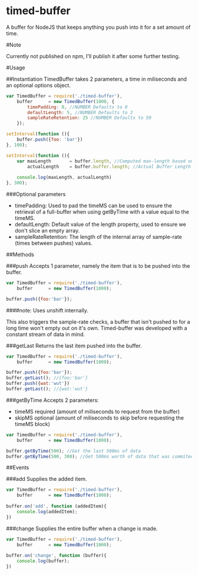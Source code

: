 timed-buffer
============

A buffer for NodeJS that keeps anything you push into it for a set amount of time.

#Note

Currently not published on npm, I'll publish it after some further testing.

#Usage

##Instantiation
TimedBuffer takes 2 parameters, a time in miliseconds and an optional options object.

```javascript
var TimedBuffer = require('./timed-buffer'),
	buffer      = new TimedBuffer(1000, {
		timePadding: 0, //NUMBER Defaults to 0
		defaultLength: 5, //NUMBER Defaults to 2
		sampleRateRetention: 25 //NUMBER Defaults to 50
	});

setInterval(function (){
	buffer.push({foo: 'bar'})
}, 100);

setInterval(function (){
	var maxLength       = buffer.length, //Computed max-length based on sample rate
		actualLength    = buffer.buffer.length; //Actual Buffer Length
	
	console.log(maxLength, actualLength) 
}, 300);
```

###Optional parameters
- timePadding: Used to pad the timeMS can be used to ensure the retrieval of a full-buffer when using getByTime with a value equal to the timeMS.
- defaultLength: Default value of the length property, used to ensure we don't slice an empty array.
- sampleRateRetention: The length of the internal array of sample-rate (times between pushes) values.

##Methods

###push
Accepts 1 parameter, namely the item that is to be pushed into the buffer.

```javascript
var TimedBuffer = require('./timed-buffer'),
	buffer      = new TimedBuffer(1000);

buffer.push({foo:'bar'});
```

####note:
Uses unshift internally.

This also triggers the sample-rate checks, a buffer that isn't pushed to for a long time won't empty out on it's own.  Timed-buffer was developed with a constant stream of data in mind.



###getLast
Returns the last item pushed into the buffer.

```javascript
var TimedBuffer = require('./timed-buffer'),
	buffer      = new TimedBuffer(1000);

buffer.push({foo:'bar'});
buffer.getLast(); //{foo:'bar'}
buffer.push({wat:'wut'})
buffer.getLast(); //{wat:'wut'}
```
###getByTime
Accepts 2 parameters: 
- timeMS required (amount of miliseconds to request from the buffer) 
- skipMS optional (amount of miliseconds to skip before requesting the timeMS block)

```javascript
var TimedBuffer = require('./timed-buffer'),
	buffer      = new TimedBuffer(1000);

buffer.getByTime(500); //Get the last 500ms of data
buffer.getByTime(500, 300); //Get 500ms worth of data that was commited 300ms ago
```

##Events

###add
Supplies the added item.

```javascript
var TimedBuffer = require('./timed-buffer'),
	buffer      = new TimedBuffer(1000);
	
buffer.on('add', function (addedItem){
    console.log(addedItem);
})
```

###change
Supplies the entire buffer when a change is made.

```javascript
var TimedBuffer = require('./timed-buffer'),
	buffer      = new TimedBuffer(1000);
	
buffer.on('change', function (buffer){
    console.log(buffer);
})
```
